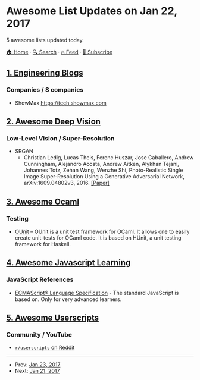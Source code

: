 # Awesome List Updates on Jan 22, 2017

5 awesome lists updated today.

[🏠 Home](/README.md) · [🔍 Search](https://test.trackawesomelist.com/search/) · [🔥 Feed](https://test.trackawesomelist.com/rss.xml) · [📮 Subscribe](https://trackawesomelist.us17.list-manage.com/subscribe?u=d2f0117aa829c83a63ec63c2f&id=36a103854c)



## [1. Engineering Blogs](/content/kilimchoi/engineering-blogs/README.md)

### Companies / S companies

*   ShowMax <https://tech.showmax.com>

## [2. Awesome Deep Vision](/content/kjw0612/awesome-deep-vision/README.md)

### Low-Level Vision / Super-Resolution

*   SRGAN
    *   Christian Ledig, Lucas Theis, Ferenc Huszar, Jose Caballero, Andrew Cunningham, Alejandro Acosta, Andrew Aitken, Alykhan Tejani, Johannes Totz, Zehan Wang, Wenzhe Shi, Photo-Realistic Single Image Super-Resolution Using a Generative Adversarial Network, arXiv:1609.04802v3, 2016. [\[Paper\]](https://arxiv.org/pdf/1609.04802v3.pdf)

## [3. Awesome Ocaml](/content/ocaml-community/awesome-ocaml/README.md)

### Testing

*   [OUnit](http://ounit.forge.ocamlcore.org/) – OUnit is a unit test framework for OCaml. It allows one to easily create unit-tests for OCaml code. It is based on HUnit, a unit testing framework for Haskell.

## [4. Awesome Javascript Learning](/content/micromata/awesome-javascript-learning/README.md)

### JavaScript References

*   [ECMAScript® Language Specification](http://ecma-international.org/publications/standards/Ecma-262.htm) - The standard JavaScript is based on. Only for very advanced learners.

## [5. Awesome Userscripts](/content/bvolpato/awesome-userscripts/README.md)

### Community / YouTube

*   [`r/userscripts` on Reddit](https://www.reddit.com/r/userscripts/)

---

- Prev: [Jan 23, 2017](/content/2017/01/23/README.md)
- Next: [Jan 21, 2017](/content/2017/01/21/README.md)
